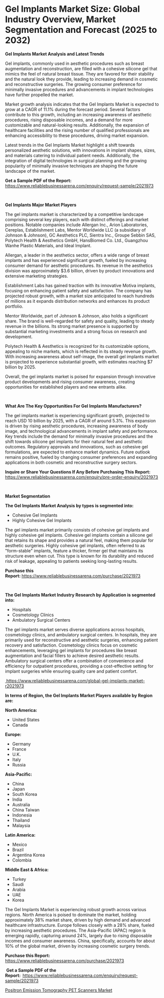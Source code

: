 <p><h1>Gel Implants Market Size: Global Industry Overview, Market Segmentation and Forecast (2025 to 2032)</h1></p><p><strong>Gel Implants Market Analysis and Latest Trends</strong></p>
<p><p>Gel implants, commonly used in aesthetic procedures such as breast augmentation and reconstruction, are filled with a cohesive silicone gel that mimics the feel of natural breast tissue. They are favored for their stability and the natural look they provide, leading to increasing demand in cosmetic and reconstructive surgeries. The growing consumer preference for minimally invasive procedures and advancements in implant technologies have further propelled the market.</p><p>Market growth analysis indicates that the Gel Implants Market is expected to grow at a CAGR of 11.1% during the forecast period. Several factors contribute to this growth, including an increasing awareness of aesthetic procedures, rising disposable incomes, and a demand for more customizable and natural-looking results. Additionally, the expansion of healthcare facilities and the rising number of qualified professionals are enhancing accessibility to these procedures, driving market expansion.</p><p>Latest trends in the Gel Implants Market highlight a shift towards personalized aesthetic solutions, with innovations in implant shapes, sizes, and materials catering to individual patient needs. Additionally, the integration of digital technologies in surgical planning and the growing popularity of minimally invasive techniques are shaping the future landscape of the market.</p></p>
<p><strong>Get a Sample PDF of the Report:&nbsp;</strong> <a href="https://www.reliablebusinessarena.com/enquiry/request-sample/2021973?utm_campaign=3578&utm_medium=2&utm_source=Github&utm_content=ia&utm_term=29032025&utm_id=gel-implants">https://www.reliablebusinessarena.com/enquiry/request-sample/2021973</a></p>
<p>&nbsp;</p>
<p><strong>Gel Implants Major Market Players</strong></p>
<p><p>The gel implants market is characterized by a competitive landscape comprising several key players, each with distinct offerings and market positions. Notable companies include Allergan Inc., Arion Laboratories, Cereplas, Establishment Labs, Mentor Worldwide LLC (a subsidiary of Johnson & Johnson), GC Aesthetics PLC, Sientra Inc., Groupe Sebbin SAS, Polytech Health & Aesthetics GmbH, HansBiomed Co. Ltd., Guangzhou Wanhe Plastic Materials, and Ideal Implant.</p><p>Allergan, a leader in the aesthetics sector, offers a wide range of breast implants and has experienced significant growth, fueled by increasing consumer demand for aesthetic procedures. Its revenue in the aesthetics division was approximately $3.6 billion, driven by product innovations and extensive marketing strategies.</p><p>Establishment Labs has gained traction with its innovative Motiva implants, focusing on enhancing patient safety and satisfaction. The company has projected robust growth, with a market size anticipated to reach hundreds of millions as it expands distribution networks and enhances its product portfolio.</p><p>Mentor Worldwide, part of Johnson & Johnson, also holds a significant share. The brand is well-regarded for safety and quality, leading to steady revenue in the billions. Its strong market presence is supported by substantial marketing investments and a strong focus on research and development.</p><p>Polytech Health & Aesthetics is recognized for its customizable options, appealing to niche markets, which is reflected in its steady revenue growth. With increasing awareness about self-image, the overall gel implants market is projected to experience substantial growth, with estimates reaching $7 billion by 2025.</p><p>Overall, the gel implants market is poised for expansion through innovative product developments and rising consumer awareness, creating opportunities for established players and new entrants alike.</p></p>
<p>&nbsp;</p>
<p><strong>What Are The Key Opportunities For Gel Implants Manufacturers?</strong></p>
<p><p>The gel implants market is experiencing significant growth, projected to reach USD 10 billion by 2025, with a CAGR of around 5.3%. This expansion is driven by rising aesthetic procedures, increasing awareness of body image, and technological advancements in implant safety and performance. Key trends include the demand for minimally invasive procedures and the shift towards silicone gel implants for their natural feel and aesthetic outcomes. Regulatory approvals and innovations, such as cohesive gel formulations, are expected to enhance market dynamics. Future outlook remains positive, fueled by changing consumer preferences and expanding applications in both cosmetic and reconstructive surgery sectors.</p></p>
<p><strong>Inquire or Share Your Questions If Any Before Purchasing This Report:</strong> <a href="https://www.reliablebusinessarena.com/enquiry/pre-order-enquiry/2021973?utm_campaign=3578&utm_medium=2&utm_source=Github&utm_content=ia&utm_term=29032025&utm_id=gel-implants">https://www.reliablebusinessarena.com/enquiry/pre-order-enquiry/2021973</a></p>
<p>&nbsp;</p>
<p><strong>Market Segmentation</strong></p>
<p><strong>The Gel Implants Market Analysis by types is segmented into:</strong></p>
<p><ul><li>Cohesive Gel Implants</li><li>Highly Cohesive Gel Implants</li></ul></p>
<p><p>The gel implants market primarily consists of cohesive gel implants and highly cohesive gel implants. Cohesive gel implants contain a silicone gel that retains its shape and provides a natural feel, making them popular for aesthetic surgeries. Highly cohesive gel implants, often referred to as "form-stable" implants, feature a thicker, firmer gel that maintains its structure even when cut. This type is known for its durability and reduced risk of leakage, appealing to patients seeking long-lasting results.</p></p>
<p><strong>Purchase this Report:&nbsp;</strong><a href="https://www.reliablebusinessarena.com/purchase/2021973?utm_campaign=3578&utm_medium=2&utm_source=Github&utm_content=ia&utm_term=29032025&utm_id=gel-implants">https://www.reliablebusinessarena.com/purchase/2021973</a></p>
<p>&nbsp;</p>
<p><strong>The Gel Implants Market Industry Research by Application is segmented into:</strong></p>
<p><ul><li>Hospitals</li><li>Cosmetology Clinics</li><li>Ambulatory Surgical Centers</li></ul></p>
<p><p>The gel implants market serves diverse applications across hospitals, cosmetology clinics, and ambulatory surgical centers. In hospitals, they are primarily used for reconstructive and aesthetic surgeries, enhancing patient recovery and satisfaction. Cosmetology clinics focus on cosmetic enhancements, leveraging gel implants for procedures like breast augmentation and facial fillers to achieve desired aesthetic results. Ambulatory surgical centers offer a combination of convenience and efficiency for outpatient procedures, providing a cost-effective setting for implant surgeries while ensuring quality care and patient comfort.</p></p>
<p><a href="https://www.reliablebusinessarena.com/global-gel-implants-market-r2021973?utm_campaign=3578&utm_medium=2&utm_source=Github&utm_content=ia&utm_term=29032025&utm_id=gel-implants">&nbsp;https://www.reliablebusinessarena.com/global-gel-implants-market-r2021973</a></p>
<p><strong>In terms of Region, the Gel Implants Market Players available by Region are:</strong></p>
<p>
    <p> <strong> North America: </strong>
        <ul>
            <li>United States</li>
            <li>Canada</li>
        </ul>
        </p> 
    <p> <strong> Europe: </strong>
        <ul>
            <li>Germany</li>
            <li>France</li>
            <li>U.K.</li>
            <li>Italy</li>
            <li>Russia</li>
        </ul>
        </p> 
    <p> <strong> Asia-Pacific: </strong>
        <ul>
            <li>China</li>
            <li>Japan</li>
            <li>South Korea</li>
            <li>India</li>
            <li>Australia</li>
            <li>China Taiwan</li>
            <li>Indonesia</li>
            <li>Thailand</li>
            <li>Malaysia</li>
        </ul>
        </p> 
    <p> <strong> Latin America: </strong>
        <ul>
            <li>Mexico</li>
            <li>Brazil</li>
            <li>Argentina Korea</li>
            <li>Colombia</li>
        </ul>
        </p> 
    <p> <strong> Middle East & Africa: </strong>
        <ul>
            <li>Turkey</li>
            <li>Saudi</li>
            <li>Arabia</li>
            <li>UAE</li>
            <li>Korea</li>
        </ul>
    </p>
    </p>
<p><p>The Gel Implants Market is experiencing robust growth across various regions. North America is poised to dominate the market, holding approximately 38% market share, driven by high demand and advanced healthcare infrastructure. Europe follows closely with a 28% share, fueled by increasing aesthetic procedures. The Asia-Pacific (APAC) region is emerging rapidly, capturing around 24%, largely due to rising disposable incomes and consumer awareness. China, specifically, accounts for about 10% of the global market, driven by increasing cosmetic surgery trends.</p></p>
<p><strong>Purchase this Report: </strong><a href="https://www.reliablebusinessarena.com/purchase/2021973?utm_campaign=3578&utm_medium=2&utm_source=Github&utm_content=ia&utm_term=29032025&utm_id=gel-implants">https://www.reliablebusinessarena.com/purchase/2021973</a></p>
<p>&nbsp;<strong>Get a Sample PDF of the Report:&nbsp;&nbsp;</strong><a href="https://www.reliablebusinessarena.com/enquiry/request-sample/2021973?utm_campaign=3578&utm_medium=2&utm_source=Github&utm_content=ia&utm_term=29032025&utm_id=gel-implants">https://www.reliablebusinessarena.com/enquiry/request-sample/2021973</a></p>
<p><strong></strong></p>
<p><p><a href="https://github.com/azorrotutus/Market-Research-Report-List-1/blob/main/positron-emission-tomography-pet-scanners-market.md?utm_campaign=3578&utm_medium=2&utm_source=Github&utm_content=ia&utm_term=29032025&utm_id=gel-implants">Positron Emission Tomography PET Scanners Market</a></p></p>